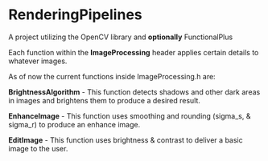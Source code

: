 # RenderingPipelines

A project utilizing the OpenCV library and **optionally** FunctionalPlus

Each function within the **ImageProcessing** header applies certain details to whatever images.

As of now the current functions inside ImageProcessing.h  are: 

**BrightnessAlgorithm** - This function detects shadows and other dark areas in images and brightens them to produce a desired result.

**EnhanceImage** - This function uses smoothing and rounding (sigma_s, & sigma_r) to produce an enhance image.

**EditImage** - This function uses brightness & contrast to deliver a basic image to the user.
